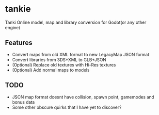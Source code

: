 # tankie
Tanki Online model, map and library conversion for Godot(or any other engine)

## Features
* Convert maps from old XML format to new LegacyMap JSON format
* Convert libraries from 3DS+XML to GLB+JSON
* (Optional) Replace old textures with Hi-Res textures
* (Optional) Add normal maps to models

## TODO
* JSON map format doesnt have collision, spawn point, gamemodes and bonus data
* Some other obscure quirks that I have yet to discover?
